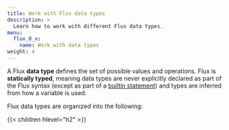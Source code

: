 ```yaml
---
title: Work with Flux data types
description: >
  Learn how to work with different Flux data types.
menu:
  flux_0_x:
    name: Work with data types
weight: 4
---
```


A Flux **data type** defines the set of possible values and operations.
Flux is **statically typed**, meaning data types are never explicitly declared
as part of the Flux syntax (except as part of a [builtin statement](/flux/v0.x/spec/system-built-ins/))
and types are inferred from how a variable is used.

Flux data types are organized into the following:

{{< children hlevel="h2" >}}
